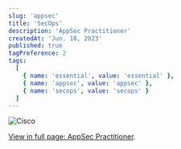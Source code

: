 ```yaml
---
slug: 'appsec'
title: 'SecOps'
description: 'AppSec Practitioner'
createdAt: 'Jun. 18, 2023'
published: true
tagPreference: 2
tags:
  [
    { name: 'essential', value: 'essential' },
    { name: 'appsec', value: 'appsec' },
    { name: 'secops', value: 'secops' }
  ]
---
```

![Cisco](/images/skills/appsec.jpg)
    <p><a href="/pdf/appsec.pdf"><span class="color-change font-medium">View in full page: </span></a> <a href="/pdf/CybEssenB2C.pdf"> <span class="emphasis">AppSec Practitioner</span></a>.</p>

